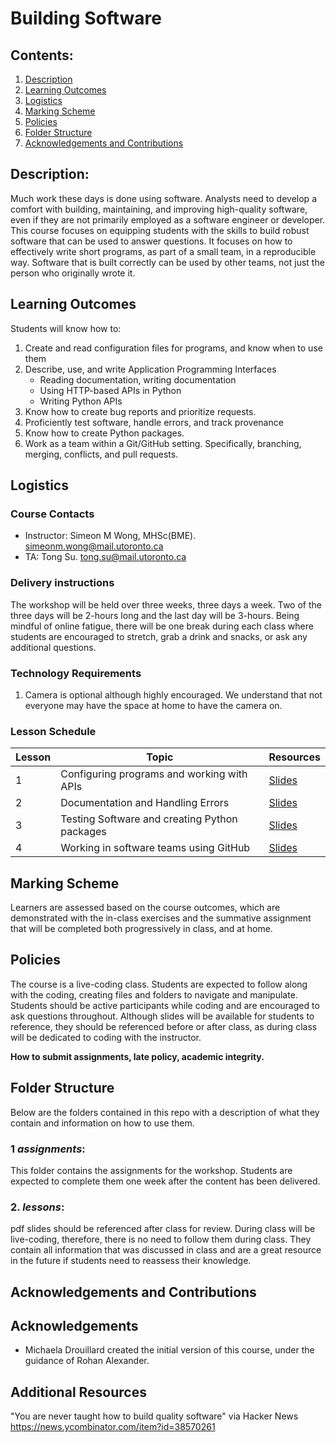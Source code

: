 # Building Software

## Contents:
1. [Description](#description)
2. [Learning Outcomes](https://github.com/UofT-DSI/building_software?tab=readme-ov-file#learning-outcomes)
3. [Logistics](https://github.com/UofT-DSI/building_software?tab=readme-ov-file#logistics)
4. [Marking Scheme](https://github.com/UofT-DSI/building_software?tab=readme-ov-file#marking-scheme)
5. [Policies](https://github.com/UofT-DSI/building_software?tab=readme-ov-file#policies)
6. [Folder Structure](https://github.com/UofT-DSI/building_software?tab=readme-ov-file#folder-structure)
7. [Acknowledgements and Contributions](https://github.com/UofT-DSI/building_software?tab=readme-ov-file#acknowledgements-and-contributions)

## Description:
Much work these days is done using software. Analysts need to develop a comfort with building, maintaining, and improving high-quality software, even if they are not primarily employed as a software engineer or developer. This course focuses on equipping students with the skills to build robust software that can be used to answer questions. It focuses on how to effectively write short programs, as part of a small team, in a reproducible way. Software that is built correctly can be used by other teams, not just the person who originally wrote it.

## Learning Outcomes
Students will know how to:
1. Create and read configuration files for programs, and know when to use them
1. Describe, use, and write Application Programming Interfaces
   - Reading documentation, writing documentation
   - Using HTTP-based APIs in Python
   - Writing Python APIs
2. Know how to create bug reports and prioritize requests.
4. Proficiently test software, handle errors, and track provenance
5. Know how to create Python packages.
6. Work as a team within a Git/GitHub setting. Specifically, branching, merging, conflicts, and pull requests.


## Logistics

### Course Contacts
* Instructor: Simeon M Wong, MHSc(BME). [simeonm.wong@mail.utoronto.ca](mailto:simeonm.wong@mail.utoronto.ca)
* TA: Tong Su. [tong.su@mail.utoronto.ca](mailto:tong.su@mail.utoronto.ca)

### Delivery instructions
The workshop will be held over three weeks, three days a week. Two of the three days will be 2-hours long and the last day will be 3-hours. Being mindful of online fatigue, there will be one break during each class where students are encouraged to stretch, grab a drink and snacks, or ask any additional questions.

### Technology Requirements
1. Camera is optional although highly encouraged. We understand that not everyone may have the space at home to have the camera on.


### Lesson Schedule
| Lesson | Topic                                                                                        | Resources  |
|--------|----------------------------------------------------------------------------------------------|------------|
| 1      | Configuring programs and working with APIs | [Slides](/lessons/1%20-%20Configs%20and%20APIs/1%20-%20Configuration%20and%20APIs%20slides.pdf) |
| 2      | Documentation and Handling Errors | [Slides]() |
| 3      | Testing Software and creating Python packages | [Slides]()
| 4      | Working in software teams using GitHub | [Slides]() |

## Marking Scheme
Learners are assessed based on the course outcomes, which are demonstrated with the in-class exercises and the summative assignment that will be completed both progressively in class, and at home.

## Policies
The course is a live-coding class. Students are expected to follow along with the coding, creating files and folders to navigate and manipulate. Students should be active participants while coding and are encouraged to ask questions throughout. Although slides will be available for students to reference, they should be referenced before or after class, as during class will be dedicated to coding with the instructor.

**How to submit assignments, late policy, academic integrity.**

## Folder Structure
Below are the folders contained in this repo with a description of what they contain and information on how to use them.

### 1 *assignments*:
This folder contains the assignments for the workshop. Students are expected to complete them one week after the content has been delivered.

### 2. *lessons*:
pdf slides should be referenced after class for review. During class will be live-coding, therefore, there is no need to follow them during class. They contain all information that was discussed in class and are a great resource in the future if students need to reassess their knowledge.


## Acknowledgements and Contributions
## Acknowledgements
* Michaela Drouillard created the initial version of this course, under the guidance of Rohan Alexander.

## Additional Resources

"You are never taught how to build quality software" via Hacker News https://news.ycombinator.com/item?id=38570261 
